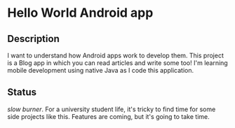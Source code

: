 # Hello World Android app
## Description
I want to understand how Android apps work to develop them. This project is a Blog app in which you can read articles and write some too!
I'm learning mobile development using native Java as I code this application.
## Status
*slow burner*. For a university student life, it's tricky to find time for some side projects like this. Features are coming, but it's going to take time.
